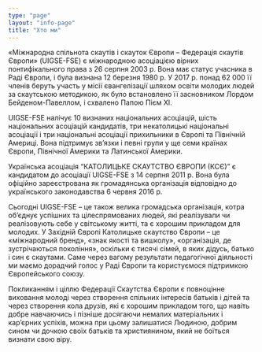 ```yaml
---
type: "page"
layout: "info-page"
title: "Хто ми"
---
```


«Міжнародна спільнота скаутів і скауток Європи – Федерація скаутів Європи» (UIGSE-FSE) є міжнародною асоціацією вірних понтифікального права з 26 серпня 2003 р. Вона має статус учасника в Раді Європи, і була визнана 12 березня 1980 р. У 2017 р. понад 62 000 її членів беруть участь у місії євангелізації шляхом освіти молодих людей за скаутською методикою, як було встановлено її засновником Лордом Бейденом-Павеллом, і схвалено Папою Пієм ХІ.

UIGSE-FSE налічує 10 визнаних національних асоціацій, шість національних асоціацій кандидатів, три некатолицькі національні асоціації і три національні асоціації прихильники в Європі та Північній Америці. Вона підтримує зв’язки і певні групи у ще семи країнах Європи, Північної Америки та Латинської Америки.

Українська асоціація “КАТОЛИЦЬКЕ СКАУТСТВО ЄВРОПИ (КСЄ)” є кандидатом до асоціації UIGSE-FSE з 14 серпня 2011 р. Вона була офіційно зареєстрована як громадянська організація відповідно до українського законодавства 6 червня 2016 р.

Сьогодні UIGSE-FSE – це також велика громадська організація, котра об’єднує успішних та цілеспрямованих людей, які реалізували чи реалізовують себе у світському житті, та є хорошим прикладом для молодих. У Західній Європі Католицьке скаутство Європи – це «міжнародний бренд», «знак якості та вишколу», «організація, де зустрічаються покоління», оскільки є тисячі сімей, в яких дідусь, батько і син є скаутами. Саме через вагому результати педагогічної діяльності ми маємо дорадчий голос у Раді Європи та користуємося підтримкою Європейського союзу.

Покликанням і ціллю Федерації Скаутства Європи є повноцінне виховання молоді через створення спільних інтересів батьків і дітей та через створення кола друзів, які є хорошим прикладом того, що навіть добре навчаючись і пізніше досягаючи немалих матеріальних і кар’єрних успіхів, можна при цьому залишатися Людиною, добрим сином чи дочкою своїх батьків та християнином, який не боїться визнати свою віру.
